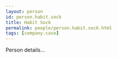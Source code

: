 ```yaml
---
layout: person
id: person.habit.sock
title: Habit Sock
permalink: people/person.habit.sock.html
tags: [company.case]
---
```


Person details...